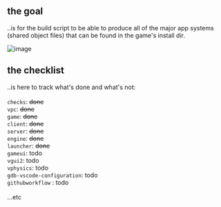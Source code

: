## the goal
..is for the build script to be able to produce all of the major app systems (shared object files)
that can be found in the game's install dir. 

![image](https://github.com/user-attachments/assets/e30d6acd-36ad-458e-bc6a-2647092b58e5)

## the checklist

..is here to track what's done and what's not: \
\
`checks`: ~~done~~ \
`vpc`: ~~done~~ \
`game`: ~~done~~ \
`client`: ~~done~~ \
`server`: ~~done~~ \
`engine`: ~~done~~ \
`launcher`: ~~done~~ \
`gameui`: todo \
`vgui2`: todo \
`vphysics`: todo \
`gdb-vscode-configuration`: todo \
`githubworkflow` : todo \
\
...etc


